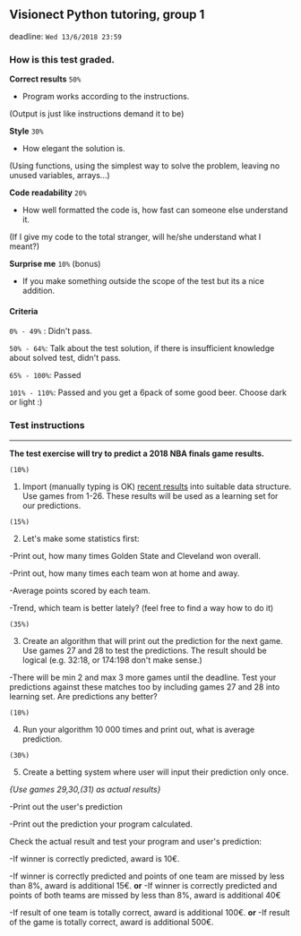 ## Visionect Python tutoring, group 1
deadline: `Wed 13/6/2018 23:59`

### How is this test graded.

**Correct results** `50%`
- Program works according to the instructions.

(Output is just like instructions demand it to be)

**Style** `30%`
- How elegant the solution is.

(Using functions, using the simplest way to solve the problem, leaving no unused variables, arrays...)

**Code readability** `20%`
- How well formatted the code is, how fast can someone else understand it.

(If I give my code to the total stranger, will he/she understand what I meant?)

**Surprise me** `10%` (bonus)
- If you make something outside the scope of the test but its a nice addition.

#### Criteria
 `0% - 49%` : Didn't pass.

 `50% - 64%`: Talk about the test solution, if there is insufficient knowledge about solved test, didn't pass.

 `65% - 100%`: Passed

 `101% - 110%`: Passed and you get a 6pack of some good beer. Choose dark or light :)

### Test instructions

----


**The test exercise will try to predict a 2018 NBA finals game results.**

`(10%)`
1. Import (manually typing is OK) [recent results](https://en.wikipedia.org/wiki/Cavaliers%E2%80%93Warriors_rivalry#Results_(2014%E2%80%9315_season%E2%80%93present)) into suitable data structure. Use games from 1-26.
These results will be used as a learning set for our predictions.

`(15%)`

2. Let's make some statistics first:

 -Print out, how many times Golden State and Cleveland won overall.

 -Print out, how many times each team won at home and away.

 -Average points scored by each team.

 -Trend, which team is better lately? (feel free to find a way how to do it)

`(35%)`

3. Create an algorithm that will print out the prediction for the next game. Use games 27 and 28 to test the predictions. The result should be logical (e.g. 32:18, or 174:198 don't make sense.)

 -There will be min 2 and max 3 more games until the deadline. Test your predictions against these matches too by including games 27 and 28 into learning set. Are predictions any better?

`(10%)`

4. Run your algorithm 10 000 times and print out, what is average prediction.

`(30%)`

5. Create a betting system where user will input their prediction only once.

*{Use games 29,30,(31) as actual results}*

 -Print out the user's prediction

 -Print out the prediction your program calculated.

 Check the actual result and test your program and user's prediction:

 -If winner is correctly predicted, award is 10€.

 -If winner is correctly predicted and points of one team are missed by less than 8%, award is additional 15€.
 **or**
 -If winner is correctly predicted and points of both teams are missed by less than 8%, award is additional 40€

 -If result of one team is totally correct, award is additional 100€.
 **or**
 -If result of the game is totally correct, award is additional 500€.

